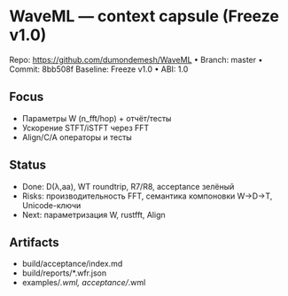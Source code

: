 # WaveML — context capsule (Freeze v1.0)
Repo: https://github.com/dumondemesh/WaveML • Branch: master • Commit: 8bb508f
Baseline: Freeze v1.0 • ABI: 1.0

## Focus
- Параметры W (n_fft/hop) + отчёт/тесты
- Ускорение STFT/iSTFT через FFT
- Align/C/A операторы и тесты

## Status
- Done: D(λ,aa), WT roundtrip, R7/R8, acceptance зелёный
- Risks: производительность FFT, семантика компоновки W→D→T, Unicode-ключи
- Next: параметризация W, rustfft, Align

## Artifacts
- build/acceptance/index.md
- build/reports/*.wfr.json
- examples/*.wml, acceptance/*.wml